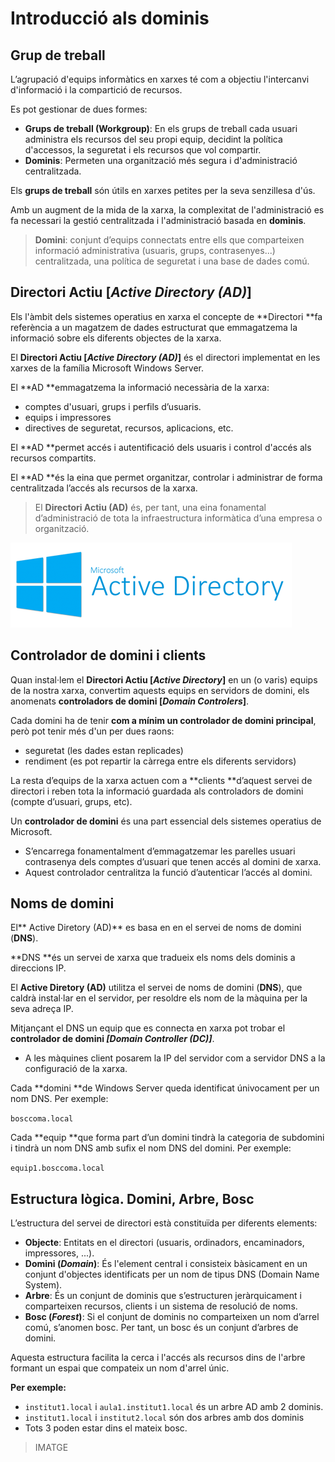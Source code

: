 # Introducció als dominis

## Grup de treball

L’agrupació d'equips informàtics en xarxes té com a objectiu l'intercanvi d'informació i la compartició de recursos. 

Es pot gestionar de dues formes:
* **Grups de treball (Workgroup)**: En els grups de treball cada usuari administra els recursos del seu propi equip, decidint la política d'accessos, la seguretat i els recursos que vol compartir.
* **Dominis**: Permeten una organització més segura i d'administració centralitzada.

Els **grups de treball** són útils en xarxes petites per la seva senzillesa d'ús.

Amb un augment de la mida de la xarxa, la complexitat de l'administració es fa necessari la gestió centralitzada i l'administració basada en **dominis**.

> **Domini**: conjunt d’equips connectats entre ells que comparteixen informació administrativa (usuaris, grups, contrasenyes...) centralitzada, una política de seguretat i una base de dades comú.

## Directori Actiu [_Active Directory (AD)_] 

Els l'àmbit dels sistemes operatius en xarxa el concepte de **Directori **fa referència a un magatzem de dades estructurat que emmagatzema la informació sobre els diferents objectes de la xarxa.

El **Directori Actiu [_Active Directory (AD)_]** és el directori implementat en les xarxes de la família Microsoft Windows Server.

El **AD **emmagatzema la informació necessària de la xarxa: 
* comptes d'usuari, grups i perfils d’usuaris.
* equips i impressores
* directives de seguretat, recursos, aplicacions, etc.

El **AD **permet accés i autentificació dels usuaris i control d'accés als recursos compartits.

El **AD **és la eina que permet organitzar, controlar i administrar de forma centralitzada l’accés als recursos de la xarxa.

> El **Directori Actiu (AD)** és, per tant, una eina fonamental d’administració de tota la infraestructura informàtica d’una empresa o organització.

![Active Directory](/assets/ActiveDirectory.png)

## Controlador de domini i clients

Quan instal·lem el **Directori Actiu [_Active Directory_]** en un (o varis) equips de la nostra xarxa, convertim aquests equips en servidors de domini, els anomenats **controladors de domini [_Domain Controlers_]**.

Cada domini ha de tenir **com a mínim un controlador de domini principal**, però pot tenir més d'un per dues raons: 
* seguretat (les dades estan replicades)
* rendiment (es pot repartir la càrrega entre els diferents servidors)

La resta d’equips de la xarxa actuen com a **clients **d’aquest servei de directori i reben tota la informació guardada als controladors de domini (compte d’usuari, grups, etc).

Un **controlador de domini** és una part essencial dels sistemes operatius de Microsoft. 
* S’encarrega fonamentalment d’emmagatzemar les parelles usuari contrasenya dels comptes d’usuari que tenen accés al domini de xarxa. 
* Aquest controlador centralitza la funció d’autenticar l’accés al domini.

## Noms de domini

El** Active Diretory (AD)** es basa en en el servei de noms de domini (**DNS**).

**DNS **és un servei de xarxa que tradueix els noms dels dominis a direccions IP.

El **Active Diretory (AD)** utilitza el servei de noms de domini (**DNS**), que caldrà instal·lar en el servidor, per resoldre els nom de la màquina per la seva adreça IP. 

Mitjançant el DNS un equip que es connecta en xarxa pot trobar el **controlador de domini _[Domain Controller (DC)]_**.
* A les màquines client posarem la IP del servidor com a servidor DNS a la configuració de la xarxa.

Cada **domini **de Windows Server queda identificat únivocament per un nom DNS. Per exemple:

`bosccoma.local`

Cada **equip **que forma part d’un domini tindrà la categoria de subdomini i tindrà un nom DNS amb sufix el nom DNS del domini. Per exemple:

`equip1.bosccoma.local`

## Estructura lògica. Domini, Arbre, Bosc

L’estructura del servei de directori està constituïda per diferents elements: 
* **Objecte**: Entitats en el directori (usuaris, ordinadors, encaminadors, impressores, ...).
* **Domini (_Domain_)**: És l'element central i consisteix bàsicament en un conjunt d'objectes identificats per un nom de tipus DNS (Domain Name System).
* **Arbre**: És un conjunt de dominis que s’estructuren jeràrquicament i comparteixen recursos, clients i un sistema de resolució de noms. 
* **Bosc (_Forest_)**: Si el conjunt de dominis no comparteixen un nom d’arrel comú, s’anomen bosc. Per tant, un bosc és un conjunt d’arbres de domini.

Aquesta estructura facilita la cerca i l'accés als recursos dins de l'arbre formant un espai que compateix un nom d'arrel únic. 

**Per exemple:**
* `institut1.local` i `aula1.institut1.local` és un arbre AD amb 2 dominis.
* `institut1.local` i `institut2.local` són dos arbres amb dos dominis 
* Tots 3 poden estar dins el mateix bosc.

> IMATGE
